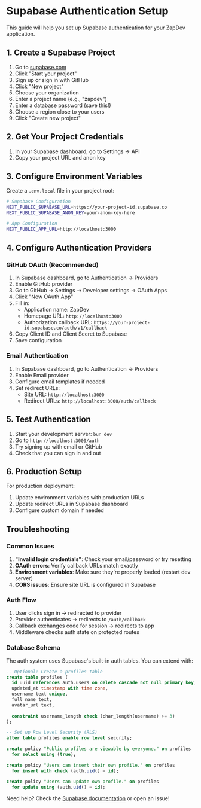 # Supabase Authentication Setup

This guide will help you set up Supabase authentication for your ZapDev application.

## 1. Create a Supabase Project

1. Go to [supabase.com](https://supabase.com)
2. Click "Start your project"
3. Sign up or sign in with GitHub
4. Click "New project"
5. Choose your organization
6. Enter a project name (e.g., "zapdev")
7. Enter a database password (save this!)
8. Choose a region close to your users
9. Click "Create new project"

## 2. Get Your Project Credentials

1. In your Supabase dashboard, go to Settings → API
2. Copy your project URL and anon key

## 3. Configure Environment Variables

Create a `.env.local` file in your project root:

```bash
# Supabase Configuration
NEXT_PUBLIC_SUPABASE_URL=https://your-project-id.supabase.co
NEXT_PUBLIC_SUPABASE_ANON_KEY=your-anon-key-here

# App Configuration
NEXT_PUBLIC_APP_URL=http://localhost:3000
```

## 4. Configure Authentication Providers

### GitHub OAuth (Recommended)

1. In Supabase dashboard, go to Authentication → Providers
2. Enable GitHub provider
3. Go to GitHub → Settings → Developer settings → OAuth Apps
4. Click "New OAuth App"
5. Fill in:
   - Application name: ZapDev
   - Homepage URL: `http://localhost:3000`
   - Authorization callback URL: `https://your-project-id.supabase.co/auth/v1/callback`
6. Copy Client ID and Client Secret to Supabase
7. Save configuration

### Email Authentication

1. In Supabase dashboard, go to Authentication → Providers
2. Enable Email provider
3. Configure email templates if needed
4. Set redirect URLs:
   - Site URL: `http://localhost:3000`
   - Redirect URLs: `http://localhost:3000/auth/callback`

## 5. Test Authentication

1. Start your development server: `bun dev`
2. Go to `http://localhost:3000/auth`
3. Try signing up with email or GitHub
4. Check that you can sign in and out

## 6. Production Setup

For production deployment:

1. Update environment variables with production URLs
2. Update redirect URLs in Supabase dashboard
3. Configure custom domain if needed

## Troubleshooting

### Common Issues

1. **"Invalid login credentials"**: Check your email/password or try resetting
2. **OAuth errors**: Verify callback URLs match exactly
3. **Environment variables**: Make sure they're properly loaded (restart dev server)
4. **CORS issues**: Ensure site URL is configured in Supabase

### Auth Flow

1. User clicks sign in → redirected to provider
2. Provider authenticates → redirects to `/auth/callback`
3. Callback exchanges code for session → redirects to app
4. Middleware checks auth state on protected routes

### Database Schema

The auth system uses Supabase's built-in auth tables. You can extend with:

```sql
-- Optional: Create a profiles table
create table profiles (
  id uuid references auth.users on delete cascade not null primary key,
  updated_at timestamp with time zone,
  username text unique,
  full_name text,
  avatar_url text,
  
  constraint username_length check (char_length(username) >= 3)
);

-- Set up Row Level Security (RLS)
alter table profiles enable row level security;

create policy "Public profiles are viewable by everyone." on profiles
  for select using (true);

create policy "Users can insert their own profile." on profiles
  for insert with check (auth.uid() = id);

create policy "Users can update own profile." on profiles
  for update using (auth.uid() = id);
```

Need help? Check the [Supabase documentation](https://supabase.com/docs/guides/auth) or open an issue! 